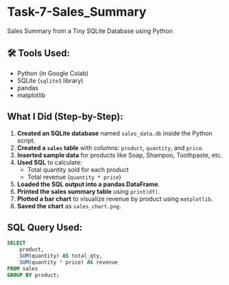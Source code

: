 # Task-7-Sales_Summary
Sales Summary from a Tiny SQLite Database using Python

## 🛠 Tools Used:
- Python (in Google Colab)
- SQLite (`sqlite3` library)
- pandas
- matplotlib

##  What I Did (Step-by-Step):

1. **Created an SQLite database** named `sales_data.db` inside the Python script.
2. **Created a `sales` table** with columns: `product`, `quantity`, and `price`.
3. **Inserted sample data** for products like Soap, Shampoo, Toothpaste, etc.
4. **Used SQL** to calculate:
   - Total quantity sold for each product
   - Total revenue (`quantity * price`)
5. **Loaded the SQL output into a pandas DataFrame**.
6. **Printed the sales summary table** using `print(df)`.
7. **Plotted a bar chart** to visualize revenue by product using `matplotlib`.
8. **Saved the chart** as `sales_chart.png`.

## SQL Query Used:

```sql
SELECT 
    product, 
    SUM(quantity) AS total_qty, 
    SUM(quantity * price) AS revenue 
FROM sales 
GROUP BY product;
